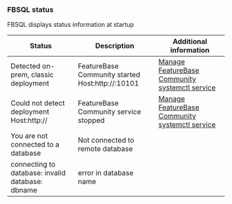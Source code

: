 ### FBSQL status

FBSQL displays status information at startup

| Status | Description | Additional information |
|---|---|---|
| Detected on-prem, classic deployment | FeatureBase Community started<br/>Host:http://<hostname>:10101 | [Manage FeatureBase Community systemctl service](/docs/community/com-config/com-service-fb-manage) |
| Could not detect deployment<br/>Host:http://<hostname> | FeatureBase Community service stopped | [Manage FeatureBase Community systemctl service](/docs/community/com-config/com-service-fb-manage) |
| You are not connected to a database | Not connected to remote database |  |
| connecting to database: invalid database: dbname | error in database name |  |
